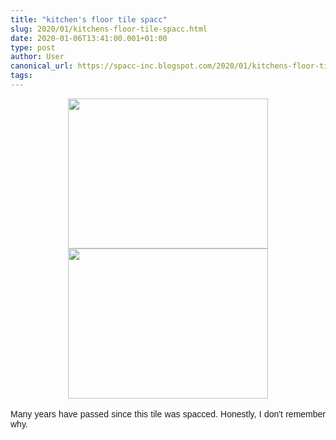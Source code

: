 ```yaml
---
title: "kitchen's floor tile spacc"
slug: 2020/01/kitchens-floor-tile-spacc.html
date: 2020-01-06T13:41:00.001+01:00
type: post
author: User
canonical_url: https://spacc-inc.blogspot.com/2020/01/kitchens-floor-tile-spacc.html
tags: 
---
```


<div class="separator" style="clear: both; text-align: center;">
<a href="https://blogger.googleusercontent.com/img/b/R29vZ2xl/AVvXsEgCL6j4t7RbQGS_gnmSeyjz7NyitT3ag4rEjNj7ybq_2dBT3Ne2OUh7XV0md8Uj2h6cFf7kHc0DbdUcH6nX3uZj0lqBk9HisvubtcIld3Dbj59c-nArXcjO9IW4BFAeN2nBAeiPdk4XFWmB/s1600/IMG_20191224_201657.jpg" imageanchor="1" style="margin-left: 1em; margin-right: 1em;"><img border="0" data-original-height="1200" data-original-width="1600" height="240" src="https://blogger.googleusercontent.com/img/b/R29vZ2xl/AVvXsEgCL6j4t7RbQGS_gnmSeyjz7NyitT3ag4rEjNj7ybq_2dBT3Ne2OUh7XV0md8Uj2h6cFf7kHc0DbdUcH6nX3uZj0lqBk9HisvubtcIld3Dbj59c-nArXcjO9IW4BFAeN2nBAeiPdk4XFWmB/s320/IMG_20191224_201657.jpg" width="320" /></a></div>
<div class="separator" style="clear: both; text-align: center;">
<a href="https://blogger.googleusercontent.com/img/b/R29vZ2xl/AVvXsEjvUHfvVwOL9sQkhycNETyXd1Ai_eoZ5PlsYroHd2J1rWiZqf6mmNdv0jjellEmpWJm136ogn0AvKmmY7O2acFjb3h9f2_TPsS89Za4PzREfDGapc1t4GQwfvjPIk89FQPfMTZ7ZOCMlSJb/s1600/IMG_20191224_201712.jpg" imageanchor="1" style="margin-left: 1em; margin-right: 1em;"><img border="0" data-original-height="1200" data-original-width="1600" height="240" src="https://blogger.googleusercontent.com/img/b/R29vZ2xl/AVvXsEjvUHfvVwOL9sQkhycNETyXd1Ai_eoZ5PlsYroHd2J1rWiZqf6mmNdv0jjellEmpWJm136ogn0AvKmmY7O2acFjb3h9f2_TPsS89Za4PzREfDGapc1t4GQwfvjPIk89FQPfMTZ7ZOCMlSJb/s320/IMG_20191224_201712.jpg" width="320" /></a></div>
<span id="goog_1268397876"></span><span id="goog_1268397877"></span><br />
<div style="text-align: justify;">
<span style="font-family: &quot;Trebuchet MS&quot;, sans-serif;">Many years have passed since this tile was spacced. Honestly, I don't remember why.</span></div>


